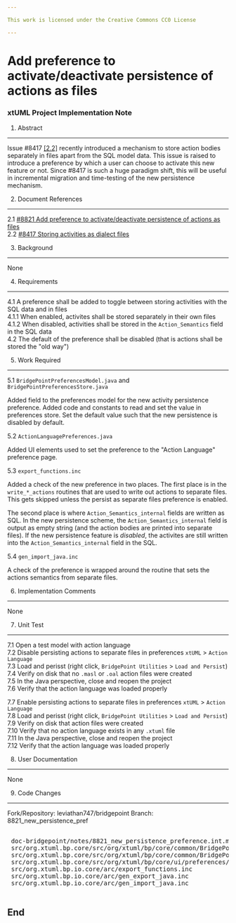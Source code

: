 ```yaml
---

This work is licensed under the Creative Commons CC0 License

---
```


# Add preference to activate/deactivate persistence of actions as files
### xtUML Project Implementation Note

1. Abstract
-----------
Issue #8417 [[2.2]](#2.2) recently introduced a mechanism to store action bodies separately in files apart from the SQL model data. This issue is raised to introduce a preference by which a user can choose to activate this new feature or not. Since #8417 is such a huge paradigm shift, this will be useful in incremental migration and time-testing of the new persistence mechanism.

2. Document References
---------------------- 
<a id="2.1"></a>2.1 [#8821 Add preference to activate/deactivate persistence of actions as files](https://support.onefact.net/issues/8821)  
<a id="2.2"></a>2.2 [#8417 Storing activities as dialect files](https://support.onefact.net/issues/8417)  

3. Background
-------------
None

4. Requirements
---------------
4.1 A preference shall be added to toggle between storing activities with the SQL data and in files  
4.1.1 When enabled, activites shall be stored separately in their own files  
4.1.2 When disabled, activities shall be stored in the `Action_Semantics` field in the SQL data  
4.2 The default of the preference shall be disabled (that is actions shall be stored the "old way")  

5. Work Required
----------------
5.1 `BridgePointPreferencesModel.java` and `BridgePointPreferencesStore.java`

Added field to the preferences model for the new activity persistence preference. Added
code and constants to read and set the value in preferences store. Set the default value
such that the new persistence is disabled by default.

5.2 `ActionLanguagePreferences.java`

Added UI elements used to set the preference to the "Action Language" preference page.

5.3 `export_functions.inc`

Added a check of the new preference in two places. The first place is in the `write_*_actions`
routines that are used to write out actions to separate files. This gets skipped unless the persist
as separate files preference is enabled.

The second place is where `Action_Semantics_internal` fields are written as SQL. In the new
persistence scheme, the `Action_Semantics_internal` field is output as empty string (and the
action bodies are printed into separate files). If the new persistence feature is _disabled_,
the activites are still written into the `Action_Semantics_internal` field in the SQL.

5.4 `gen_import_java.inc`

A check of the preference is wrapped around the routine that sets the actions semantics from
separate files.

6. Implementation Comments
--------------------------
None

7. Unit Test
------------
7.1 Open a test model with action language  
7.2 Disable persisting actions to separate files in preferences `xtUML` > `Action Language`  
7.3 Load and perisst (right click, `BridgePoint Utilities` > `Load and Persist`)  
7.4 Verify on disk that no `.masl` or `.oal` action files were created  
7.5 In the Java perspective, close and reopen the project  
7.6 Verify that the action language was loaded properly

7.7 Enable persisting actions to separate files in preferences `xtUML` > `Action Language`  
7.8 Load and perisst (right click, `BridgePoint Utilities` > `Load and Persist`)  
7.9 Verify on disk that action files were created  
7.10 Verify that no action language exists in any `.xtuml` file  
7.11 In the Java perspective, close and reopen the project  
7.12 Verify that the action language was loaded properly

8. User Documentation
---------------------
None

9. Code Changes
---------------
Fork/Repository: leviathan747/bridgepoint
Branch: 8821_new_persistence_pref

<pre>

 doc-bridgepoint/notes/8821_new_persistence_preference.int.md
 src/org.xtuml.bp.core/src/org/xtuml/bp/core/common/BridgePointPreferencesModel.java
 src/org.xtuml.bp.core/src/org/xtuml/bp/core/common/BridgePointPreferencesStore.java
 src/org.xtuml.bp.core/src/org/xtuml/bp/core/ui/preferences/ActionLanguagePreferences.java
 src/org.xtuml.bp.io.core/arc/export_functions.inc
 src/org.xtuml.bp.io.core/arc/gen_export_java.inc
 src/org.xtuml.bp.io.core/arc/gen_import_java.inc

</pre>

End
---

